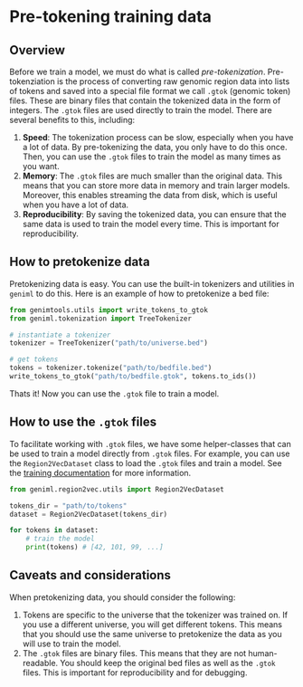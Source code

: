 # Pre-tokening training data
## Overview

Before we train a model, we must do what is called *pre-tokenization*. Pre-tokenziation is the process of converting raw genomic region data into lists of tokens and saved into a special file format we call `.gtok` (genomic token) files. These are binary files that contain the tokenized data in the form of integers. The `.gtok` files are used directly to train the model. There are several benefits to this, including:
1. **Speed**: The tokenization process can be slow, especially when you have a lot of data. By pre-tokenizing the data, you only have to do this once. Then, you can use the `.gtok` files to train the model as many times as you want.
2. **Memory**: The `.gtok` files are much smaller than the original data. This means that you can store more data in memory and train larger models. Moreover, this enables streaming the data from disk, which is useful when you have a lot of data.
3. **Reproducibility**: By saving the tokenized data, you can ensure that the same data is used to train the model every time. This is important for reproducibility.

## How to pretokenize data
Pretokenizing data is easy. You can use the built-in tokenizers and utilities in `geniml` to do this. Here is an example of how to pretokenize a bed file:

```python
from genimtools.utils import write_tokens_to_gtok
from geniml.tokenization import TreeTokenizer

# instantiate a tokenizer
tokenizer = TreeTokenizer("path/to/universe.bed")

# get tokens
tokens = tokenizer.tokenize("path/to/bedfile.bed")
write_tokens_to_gtok("path/to/bedfile.gtok", tokens.to_ids())
```

Thats it! Now you can use the `.gtok` file to train a model.

## How to use the `.gtok` files

To facilitate working with `.gtok` files, we have some helper-classes that can be used to train a model directly from `.gtok` files. For example, you can use the `Region2VecDataset` class to load the `.gtok` files and train a model. See the [training documentation](./train-region2vec.md) for more information.

```python
from geniml.region2vec.utils import Region2VecDataset

tokens_dir = "path/to/tokens"
dataset = Region2VecDataset(tokens_dir)

for tokens in dataset:
    # train the model
    print(tokens) # [42, 101, 99, ...]
```

## Caveats and considerations
When pretokenizing data, you should consider the following:
1. Tokens are specific to the universe that the tokenizer was trained on. If you use a different universe, you will get different tokens. This means that you should use the same universe to pretokenize the data as you will use to train the model.
2. The `.gtok` files are binary files. This means that they are not human-readable. You should keep the original bed files as well as the `.gtok` files. This is important for reproducibility and for debugging.